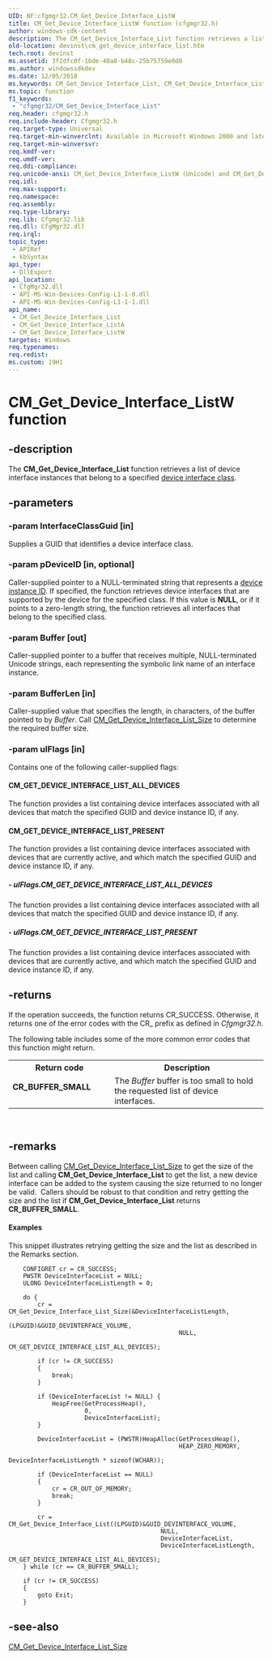 ```yaml
---
UID: NF:cfgmgr32.CM_Get_Device_Interface_ListW
title: CM_Get_Device_Interface_ListW function (cfgmgr32.h)
author: windows-sdk-content
description: The CM_Get_Device_Interface_List function retrieves a list of device interface instances that belong to a specified device interface class.
old-location: devinst\cm_get_device_interface_list.htm
tech.root: devinst
ms.assetid: 3f2dfc0f-1bde-40a8-b48c-25b75759e0d8
ms.author: windowssdkdev
ms.date: 12/05/2018
ms.keywords: CM_Get_Device_Interface_List, CM_Get_Device_Interface_List function [Device and Driver Installation], CM_Get_Device_Interface_ListA, CM_Get_Device_Interface_ListW, cfgmgr32/CM_Get_Device_Interface_List, cfgmgr32/CM_Get_Device_Interface_ListA, cfgmgr32/CM_Get_Device_Interface_ListW, cfgmgrfn_8729dc17-f9a0-4ebe-ad56-35c63f9299f0.xml, devinst.cm_get_device_interface_list
ms.topic: function
f1_keywords: 
 - "cfgmgr32/CM_Get_Device_Interface_List"
req.header: cfgmgr32.h
req.include-header: Cfgmgr32.h
req.target-type: Universal
req.target-min-winverclnt: Available in Microsoft Windows 2000 and later versions of Windows.
req.target-min-winversvr: 
req.kmdf-ver: 
req.umdf-ver: 
req.ddi-compliance: 
req.unicode-ansi: CM_Get_Device_Interface_ListW (Unicode) and CM_Get_Device_Interface_ListA (ANSI)
req.idl: 
req.max-support: 
req.namespace: 
req.assembly: 
req.type-library: 
req.lib: Cfgmgr32.lib
req.dll: CfgMgr32.dll
req.irql: 
topic_type:
 - APIRef
 - kbSyntax
api_type:
 - DllExport
api_location:
 - CfgMgr32.dll
 - API-MS-Win-Devices-Config-L1-1-0.dll
 - API-MS-Win-Devices-Config-L1-1-1.dll
api_name:
 - CM_Get_Device_Interface_List
 - CM_Get_Device_Interface_ListA
 - CM_Get_Device_Interface_ListW
targetos: Windows
req.typenames: 
req.redist: 
ms.custom: 19H1
---
```


# CM_Get_Device_Interface_ListW function


## -description


The <b>CM_Get_Device_Interface_List</b> function retrieves a list of device interface instances that belong to a specified <a href="https://msdn.microsoft.com/C989D2D3-E8DE-4D64-86EE-3D3B3906390D">device interface class</a>.


## -parameters




### -param InterfaceClassGuid [in]

Supplies a GUID that identifies a device interface class.


### -param pDeviceID [in, optional]

Caller-supplied pointer to a NULL-terminated string that represents a <a href="https://docs.microsoft.com/windows-hardware/drivers/install/device-instance-ids">device instance ID</a>. If specified, the function retrieves device interfaces that are supported by the device for the specified class. If this value is <b>NULL</b>, or if it points to a zero-length string, the function retrieves all interfaces that belong to the specified class.


### -param Buffer [out]

Caller-supplied pointer to a buffer that receives multiple, NULL-terminated Unicode strings, each representing the symbolic link name of an interface instance.


### -param BufferLen [in]

Caller-supplied value that specifies the length, in characters, of the buffer pointed to by <i>Buffer</i>. Call <a href="https://docs.microsoft.com/windows/desktop/api/cfgmgr32/nf-cfgmgr32-cm_get_device_interface_list_sizea">CM_Get_Device_Interface_List_Size</a> to determine the required buffer size.


### -param ulFlags [in]

Contains one of the following caller-supplied flags:





#### CM_GET_DEVICE_INTERFACE_LIST_ALL_DEVICES

The function provides a list containing device interfaces associated with all devices that match the specified GUID and device instance ID, if any.



#### CM_GET_DEVICE_INTERFACE_LIST_PRESENT

The function provides a list containing device interfaces associated with devices that are currently active, and which match the specified GUID and device instance ID, if any.


##### - ulFlags.CM_GET_DEVICE_INTERFACE_LIST_ALL_DEVICES

The function provides a list containing device interfaces associated with all devices that match the specified GUID and device instance ID, if any.


##### - ulFlags.CM_GET_DEVICE_INTERFACE_LIST_PRESENT

The function provides a list containing device interfaces associated with devices that are currently active, and which match the specified GUID and device instance ID, if any.


## -returns



If the operation succeeds, the function returns CR_SUCCESS. Otherwise, it returns one of the error codes with the CR_ prefix as defined in <i>Cfgmgr32.h</i>.

The following table includes some of the more common error codes that this function might return.

<table>
<tr>
<th>Return code</th>
<th>Description</th>
</tr>
<tr>
<td width="40%">
<dl>
<dt><b>CR_BUFFER_SMALL</b></dt>
</dl>
</td>
<td width="60%">
The <i>Buffer</i> buffer is too small to hold the requested list of device interfaces.

</td>
</tr>
</table>
 




## -remarks



Between calling <a href="https://docs.microsoft.com/windows/desktop/api/cfgmgr32/nf-cfgmgr32-cm_get_device_interface_list_sizea">CM_Get_Device_Interface_List_Size</a> to get the size of the list and calling <b>CM_Get_Device_Interface_List</b> to get the list, a new device interface can be added to the system causing the size returned to no longer be valid.  Callers should be robust to that condition and retry getting the size and the list if <b>CM_Get_Device_Interface_List</b> returns <b>CR_BUFFER_SMALL</b>.


#### Examples

This snippet illustrates retrying getting the size and the list as described in the Remarks section.


```
    CONFIGRET cr = CR_SUCCESS;
    PWSTR DeviceInterfaceList = NULL;
    ULONG DeviceInterfaceListLength = 0;

    do {
        cr = CM_Get_Device_Interface_List_Size(&DeviceInterfaceListLength,
                                               (LPGUID)&GUID_DEVINTERFACE_VOLUME,
                                               NULL,
                                               CM_GET_DEVICE_INTERFACE_LIST_ALL_DEVICES);

        if (cr != CR_SUCCESS)
        {
            break;
        }

        if (DeviceInterfaceList != NULL) {
            HeapFree(GetProcessHeap(),
                     0,
                     DeviceInterfaceList);
        }

        DeviceInterfaceList = (PWSTR)HeapAlloc(GetProcessHeap(),
                                               HEAP_ZERO_MEMORY,
                                               DeviceInterfaceListLength * sizeof(WCHAR));

        if (DeviceInterfaceList == NULL)
        {
            cr = CR_OUT_OF_MEMORY;
            break;
        }

        cr = CM_Get_Device_Interface_List((LPGUID)&GUID_DEVINTERFACE_VOLUME,
                                          NULL,
                                          DeviceInterfaceList,
                                          DeviceInterfaceListLength,
                                          CM_GET_DEVICE_INTERFACE_LIST_ALL_DEVICES);
    } while (cr == CR_BUFFER_SMALL);

    if (cr != CR_SUCCESS)
    {
        goto Exit;
    }

```





## -see-also




<a href="https://docs.microsoft.com/windows/desktop/api/cfgmgr32/nf-cfgmgr32-cm_get_device_interface_list_sizea">CM_Get_Device_Interface_List_Size</a>
 

 


